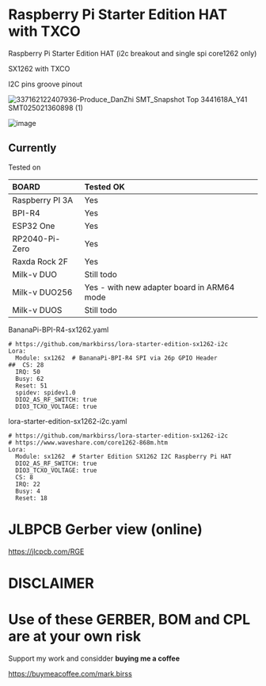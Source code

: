 # Raspberry Pi Starter Edition HAT with TXCO

Raspberry Pi Starter Edition HAT (i2c breakout and single spi core1262 only)

SX1262 with TXCO

I2C pins groove pinout


![337162122407936-Produce_DanZhi SMT_Snapshot Top 3441618A_Y41 SMT025021360898 (1)](https://github.com/user-attachments/assets/db96b5ef-8181-4f72-9fa0-d28cf9fad821)

![image](https://github.com/user-attachments/assets/6c572e8a-0aeb-484d-b47b-389315f6ab72)

## Currently 

Tested on

BOARD | Tested OK |
|:--|:--|
| Raspberry PI 3A | Yes |
| BPI-R4 | Yes | 
| ESP32 One | Yes |
| RP2040-Pi-Zero | Yes |
| Raxda Rock 2F | Yes |
| Milk-v DUO | Still todo |
| Milk-v DUO256 | Yes - with new adapter board in ARM64 mode |
| Milk-v DUOS | Still todo |

BananaPi-BPI-R4-sx1262.yaml
```
# https://github.com/markbirss/lora-starter-edition-sx1262-i2c
Lora:
  Module: sx1262  # BananaPi-BPI-R4 SPI via 26p GPIO Header
##  CS: 28
  IRQ: 50
  Busy: 62
  Reset: 51
  spidev: spidev1.0
  DIO2_AS_RF_SWITCH: true
  DIO3_TCXO_VOLTAGE: true
```

lora-starter-edition-sx1262-i2c.yaml
```
# https://github.com/markbirss/lora-starter-edition-sx1262-i2c
# https://www.waveshare.com/core1262-868m.htm
Lora:
  Module: sx1262  # Starter Edition SX1262 I2C Raspberry Pi HAT
  DIO2_AS_RF_SWITCH: true
  DIO3_TCXO_VOLTAGE: true
  CS: 8
  IRQ: 22
  Busy: 4
  Reset: 18
```

# **JLBPCB Gerber view (online)**
https://jlcpcb.com/RGE

# **DISCLAIMER**

# Use of these GERBER, BOM and CPL are at your own risk

Support my work and considder **buying  me a coffee**

https://buymeacoffee.com/mark.birss
